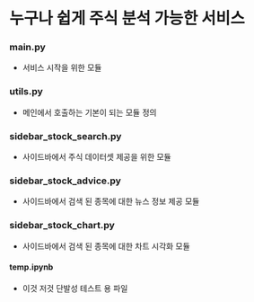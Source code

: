 # 누구나 쉽게 주식 분석 가능한 서비스

### main.py
- 서비스 시작을 위한 모듈

### utils.py
- 메인에서 호출하는 기본이 되는 모듈 정의

### sidebar_stock_search.py
- 사이드바에서 주식 데이터셋 제공을 위한 모듈

### sidebar_stock_advice.py
- 사이드바에서 검색 된 종목에 대한 뉴스 정보 제공 모듈

### sidebar_stock_chart.py
- 사이드바에서 검색 된 종목에 대한 차트 시각화 모듈

#### temp.ipynb
- 이것 저것 단발성 테스트 용 파일